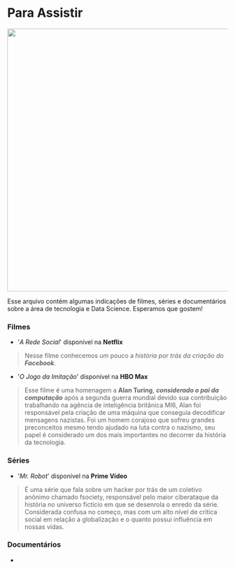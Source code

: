 # Para Assistir

<p><img src="https://cdn.falauniversidades.com.br/wp-content/uploads/2020/05/06113757/plataformas-de-streaming.jpg" width=600px align="center">
</p>

Esse arquivo contém algumas indicações de filmes, séries e documentários sobre a área de tecnologia e Data Science.
Esperamos que gostem!

### **Filmes**

- '_A Rede Social_' disponível na **Netflix**
> Nesse filme conhecemos um pouco a _história por trás da criação do **Facebook**_.

- '_O Jogo da Imitação_' disponível na **HBO Max**
> Esse filme é uma homenagem a **Alan Turing**, _**considerado o pai da computação**_ após a segunda guerra mundial devido sua contribuição trabalhando na agência de inteligência britânica MI6, Alan foi responsável pela criação de uma máquina que conseguia decodificar mensagens nazistas. Foi um homem corajoso que sofreu grandes preconceitos mesmo tendo ajudado na luta contra o nazismo, seu papel é considerado um dos mais importantes no decorrer da história da tecnologia.

### **Séries**

- '_Mr. Robot_' disponível na **Prime Vídeo**
> É uma série que fala sobre um hacker por trás de um coletivo anônimo chamado fsociety, responsável pelo maior ciberataque da história no universo fictício em que se desenrola o enredo da série. Considerada confusa no começo, mas com um alto nível de crítica social em relação a globalização e o quanto possui influência em nossas vidas.

### **Documentários**

- 
> 

